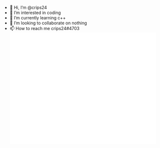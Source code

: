 - 👋 Hi, I’m @crips24
- 👀 I’m interested in coding
- 🌱 I’m currently learning c++
- 💞️ I’m looking to collaborate on nothing
- 📫 How to reach me crips24#4703
![Metrics](/github-metrics.svg)
<!---
crips24/crips24 is a ✨ special ✨ repository because its `README.md` (this file) appears on your GitHub profile.
You can click the Preview link to take a look at your changes.
--->
